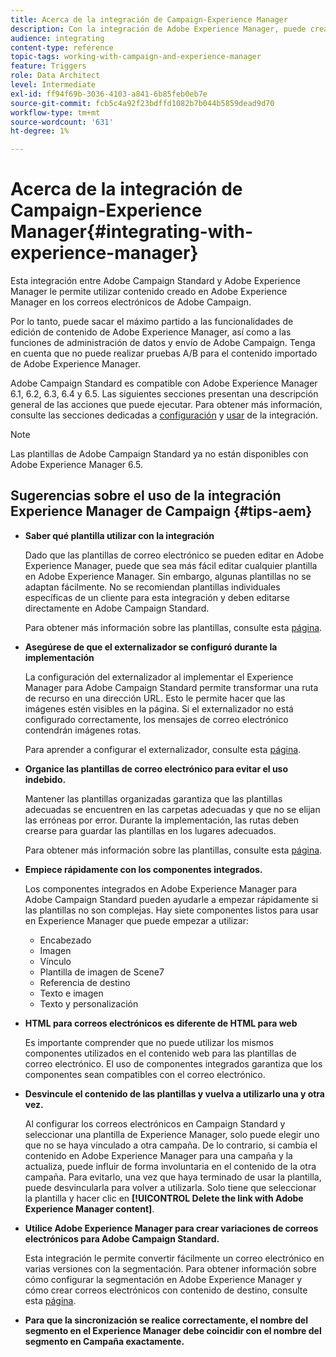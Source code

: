 ```yaml
---
title: Acerca de la integración de Campaign-Experience Manager
description: Con la integración de Adobe Experience Manager, puede crear contenido directamente en AEM y utilizarlo posteriormente en Adobe Campaign.
audience: integrating
content-type: reference
topic-tags: working-with-campaign-and-experience-manager
feature: Triggers
role: Data Architect
level: Intermediate
exl-id: ff94f69b-3036-4103-a841-6b85feb0eb7e
source-git-commit: fcb5c4a92f23bdffd1082b7b044b5859dead9d70
workflow-type: tm+mt
source-wordcount: '631'
ht-degree: 1%

---
```


# Acerca de la integración de Campaign-Experience Manager{#integrating-with-experience-manager}

Esta integración entre Adobe Campaign Standard y Adobe Experience Manager le permite utilizar contenido creado en Adobe Experience Manager en los correos electrónicos de Adobe Campaign.

Por lo tanto, puede sacar el máximo partido a las funcionalidades de edición de contenido de Adobe Experience Manager, así como a las funciones de administración de datos y envío de Adobe Campaign. Tenga en cuenta que no puede realizar pruebas A/B para el contenido importado de Adobe Experience Manager.

Adobe Campaign Standard es compatible con Adobe Experience Manager 6.1, 6.2, 6.3, 6.4 y 6.5. Las siguientes secciones presentan una descripción general de las acciones que puede ejecutar. Para obtener más información, consulte las secciones dedicadas a [configuración](https://experienceleague.adobe.com/docs/experience-manager-65/administering/integration/campaignstandard.html) y [usar](https://experienceleague.adobe.com/docs/experience-manager-65/authoring/aem-adobe-campaign/campaign.html) de la integración.

>[!NOTE]
>
> Las plantillas de Adobe Campaign Standard ya no están disponibles con Adobe Experience Manager 6.5.

## Sugerencias sobre el uso de la integración Experience Manager de Campaign {#tips-aem}

* **Saber qué plantilla utilizar con la integración**

   Dado que las plantillas de correo electrónico se pueden editar en Adobe Experience Manager, puede que sea más fácil editar cualquier plantilla en Adobe Experience Manager. Sin embargo, algunas plantillas no se adaptan fácilmente. No se recomiendan plantillas individuales específicas de un cliente para esta integración y deben editarse directamente en Adobe Campaign Standard.

   Para obtener más información sobre las plantillas, consulte esta [página](https://experienceleague.adobe.com/docs/experience-manager-65/developing/platform/templates/templates.html).

* **Asegúrese de que el externalizador se configuró durante la implementación**

   La configuración del externalizador al implementar el Experience Manager para Adobe Campaign Standard permite transformar una ruta de recurso en una dirección URL. Esto le permite hacer que las imágenes estén visibles en la página. Si el externalizador no está configurado correctamente, los mensajes de correo electrónico contendrán imágenes rotas.

   Para aprender a configurar el externalizador, consulte esta [página](https://experienceleague.adobe.com/docs/experience-manager-65/developing/platform/externalizer.html).

* **Organice las plantillas de correo electrónico para evitar el uso indebido.**

   Mantener las plantillas organizadas garantiza que las plantillas adecuadas se encuentren en las carpetas adecuadas y que no se elijan las erróneas por error. Durante la implementación, las rutas deben crearse para guardar las plantillas en los lugares adecuados.

   Para obtener más información sobre las plantillas, consulte esta [página](https://experienceleague.adobe.com/docs/experience-manager-65/developing/platform/templates/templates.html#template-availability).

* **Empiece rápidamente con los componentes integrados.**

   Los componentes integrados en Adobe Experience Manager para Adobe Campaign Standard pueden ayudarle a empezar rápidamente si las plantillas no son complejas.
Hay siete componentes listos para usar en Experience Manager que puede empezar a utilizar:

   * Encabezado
   * Imagen
   * Vínculo
   * Plantilla de imagen de Scene7
   * Referencia de destino
   * Texto e imagen
   * Texto y personalización

* **HTML para correos electrónicos es diferente de HTML para web**

   Es importante comprender que no puede utilizar los mismos componentes utilizados en el contenido web para las plantillas de correo electrónico. El uso de componentes integrados garantiza que los componentes sean compatibles con el correo electrónico.

* **Desvincule el contenido de las plantillas y vuelva a utilizarlo una y otra vez.**

   Al configurar los correos electrónicos en Campaign Standard y seleccionar una plantilla de Experience Manager, solo puede elegir uno que no se haya vinculado a otra campaña. De lo contrario, si cambia el contenido en Adobe Experience Manager para una campaña y la actualiza, puede influir de forma involuntaria en el contenido de la otra campaña.
Para evitarlo, una vez que haya terminado de usar la plantilla, puede desvincularla para volver a utilizarla. Solo tiene que seleccionar la plantilla y hacer clic en **[!UICONTROL Delete the link with Adobe Experience Manager content]**.

* **Utilice Adobe Experience Manager para crear variaciones de correos electrónicos para Adobe Campaign Standard.**

   Esta integración le permite convertir fácilmente un correo electrónico en varias versiones con la segmentación.
Para obtener información sobre cómo configurar la segmentación en Adobe Experience Manager y cómo crear correos electrónicos con contenido de destino, consulte esta [página](https://experienceleague.adobe.com/docs/experience-manager-65/authoring/aem-adobe-campaign/target-adobe-campaign.html#setting-up-segmentation-in-aem).

* **Para que la sincronización se realice correctamente, el nombre del segmento en el Experience Manager debe coincidir con el nombre del segmento en Campaña exactamente.**
